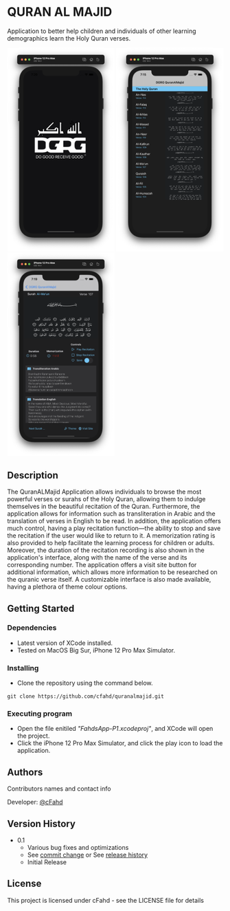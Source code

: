 # QURAN AL MAJID 

Application to better help children and individuals of other learning demographics learn the Holy Quran verses. 

<p float="left">
  <img src="Images/3.png" width="250" />
  <img src="Images/1.png" width="250" /> 
  <img src="Images/2.png" width="250" />
</p>

## Description

The QuranALMajid Application allows individuals to browse the most powerful verses or surahs of the Holy Quran, allowing them to indulge themselves in the beautiful recitation of the Quran. Furthermore, the application allows for information such as transliteration in Arabic and the translation of verses in English to be read. In addition, the application offers much control, having a play recitation function—the ability to stop and save the recitation if the user would like to return to it. A memorization rating is also provided to help facilitate the learning process for children or adults. Moreover, the duration of the recitation recording is also shown in the application's interface, along with the name of the verse and its corresponding number. The application offers a visit site button for additional information, which allows more information to be researched on the quranic verse itself. A customizable interface is also made available, having a plethora of theme colour options. 

## Getting Started

### Dependencies

* Latest version of XCode installed.
* Tested on MacOS Big Sur, iPhone 12 Pro Max Simulator.

### Installing
* Clone the repository using the command below.
```
git clone https://github.com/cfahd/quranalmajid.git
```

### Executing program

* Open the file enitiled *"FahdsApp-P1.xcodeproj"*, and XCode will open the project.
* Click the iPhone 12 Pro Max Simulator, and click the play icon to load the application.


## Authors

Contributors names and contact info

Developer: [@cFahd](https://github.com/cfahd/)

## Version History

* 0.1
    * Various bug fixes and optimizations
    * See [commit change]() or See [release history]()
    * Initial Release

## License

This project is licensed under cFahd - see the LICENSE file for details

